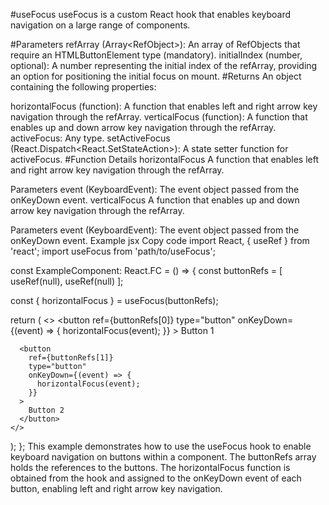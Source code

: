 #useFocus
useFocus is a custom React hook that enables keyboard navigation on a large range of components.

#Parameters
refArray (Array<RefObject<HTMLButtonElement>>): An array of RefObjects that require an HTMLButtonElement type (mandatory).
initialIndex (number, optional): A number representing the initial index of the refArray, providing an option for positioning the initial focus on mount.
#Returns
An object containing the following properties:

horizontalFocus (function): A function that enables left and right arrow key navigation through the refArray.
verticalFocus (function): A function that enables up and down arrow key navigation through the refArray.
activeFocus: Any type.
setActiveFocus (React.Dispatch<React.SetStateAction<any>>): A state setter function for activeFocus.
#Function Details
horizontalFocus
A function that enables left and right arrow key navigation through the refArray.

Parameters
event (KeyboardEvent): The event object passed from the onKeyDown event.
verticalFocus
A function that enables up and down arrow key navigation through the refArray.

Parameters
event (KeyboardEvent): The event object passed from the onKeyDown event.
Example
jsx
Copy code
import React, { useRef } from 'react';
import useFocus from 'path/to/useFocus';

const ExampleComponent: React.FC = () => {
  const buttonRefs = [
    useRef<HTMLButtonElement>(null),
    useRef<HTMLButtonElement>(null)
  ];

  const { horizontalFocus } = useFocus(buttonRefs);

  return (
    <>
      <button
        ref={buttonRefs[0]}
        type="button"
        onKeyDown={(event) => {
          horizontalFocus(event);
        }}
      >
        Button 1
      </button>

      <button
        ref={buttonRefs[1]}
        type="button"
        onKeyDown={(event) => {
          horizontalFocus(event);
        }}
      >
        Button 2
      </button>
    </>
  );
};
This example demonstrates how to use the useFocus hook to enable keyboard navigation on buttons within a component. The buttonRefs array holds the references to the buttons. The horizontalFocus function is obtained from the hook and assigned to the onKeyDown event of each button, enabling left and right arrow key navigation.

